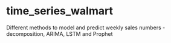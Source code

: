# time_series_walmart
Different methods to model and predict weekly sales numbers - decomposition, ARIMA, LSTM and Prophet
